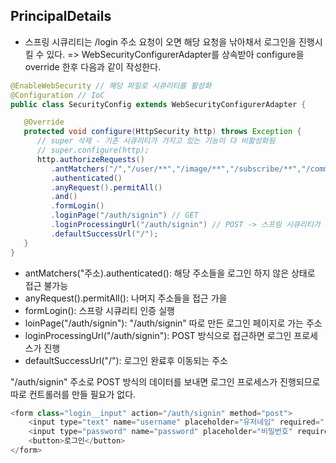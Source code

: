 ## PrincipalDetails

- 스프링 시큐리티는 /login 주소 요청이 오면 해당 요청을 낚아채서 로그인을 진행시킬 수 있다.
=> WebSecurityConfigurerAdapter를 상속받아 configure을 override 한후 다음과 같이 작성한다.

```java
@EnableWebSecurity // 해당 파일로 시큐리티를 활성화
@Configuration // IoC
public class SecurityConfig extends WebSecurityConfigurerAdapter {

   @Override
   protected void configure(HttpSecurity http) throws Exception {
      // super 삭제 - 기존 시큐리티가 가지고 있는 기능이 다 비활성화됨
      // super.configure(http);
      http.authorizeRequests()
         .antMatchers("/","/user/**","/image/**","/subscribe/**","/comment/**","/api/**")
         .authenticated()
         .anyRequest().permitAll()
         .and()
         .formLogin()
         .loginPage("/auth/signin") // GET
         .loginProcessingUrl("/auth/signin") // POST -> 스프링 시큐리티가 로그인 프로세스 진행
         .defaultSuccessUrl("/");
   }
}

```

- antMatchers("주소).authenticated(): 해당 주소들을 로그인 하지 않은 상태로 접근 불가능
- anyRequest().permitAll(): 나머지 주소들을 접근 가을
- formLogin(): 스프랑 시큐리티 인증 실행
- loinPage("/auth/signin"):  "/auth/signin" 따로 만든 로그인 페이지로 가는 주소
- loginProcessingUrl("/auth/signin"): POST 방식으로 접근하면 로그인 프로세스가 진행
- defaultSuccessUrl("/"): 로그인 완료후 이동되는 주소

"/auth/signin" 주소로 POST 방식의 데이터를 보내면 로그인 프로세스가 진행되므로 따로 컨트롤러를 만들 필요가 없다.

```java
<form class="login__input" action="/auth/signin" method="post">
    <input type="text" name="username" placeholder="유저네임" required="required" />
    <input type="password" name="password" placeholder="비밀번호" required="required" />
    <button>로그인</button>
</form>
```



